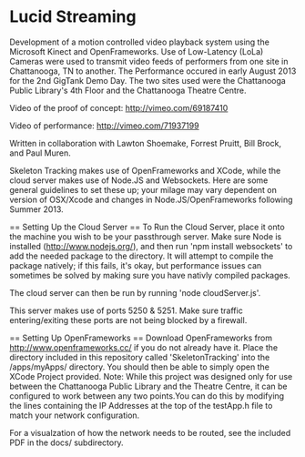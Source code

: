 Lucid Streaming
=========

Development of a motion controlled video playback system using the Microsoft Kinect and OpenFrameworks. Use of Low-Latency (LoLa) Cameras were used to transmit video feeds of performers from one site in Chattanooga, TN to another. The Performance occured in early August 2013 for the 2nd GigTank Demo Day. The two sites used were the Chattanooga Public Library's 4th Floor and the Chattanooga Theatre Centre.

Video of the proof of concept:
http://vimeo.com/69187410

Video of performance:
http://vimeo.com/71937199

Written in collaboration with Lawton Shoemake, Forrest Pruitt, Bill Brock, and Paul Muren.

Skeleton Tracking makes use of OpenFrameworks and XCode, while the cloud server makes use of Node.JS and Websockets. Here are some general guidelines to set these up; your milage may vary dependent on version of OSX/Xcode and changes in Node.JS/OpenFrameworks following Summer 2013.

== Setting Up the Cloud Server ==
To Run the Cloud Server, place it onto the machine you wish to be your passthrough server. Make sure Node is installed (http://www.nodejs.org/), and then run 'npm install websockets' to add the needed package to the directory. It will attempt to compile the package natively; if this fails, it's okay, but performance issues can sometimes be solved by making sure you have nativly compiled packages.

The cloud server can then be run by running 'node cloudServer.js'.

This server makes use of ports 5250 & 5251. Make sure traffic entering/exiting these ports are not being blocked by a firewall. 

== Setting Up OpenFrameworks ==
Download OpenFrameworks from http://www.openframeworks.cc/ if you do not already have it. Place the directory included in this repository called 'SkeletonTracking' into the <of-root>/apps/myApps/ directory.
You should then be able to simply open the XCode Project provided. 
Note: 
While this project was designed only for use between the Chattanooga Public Library and the Theatre Centre, it can be configured to work between any two points.You can do this by modifying the lines containing the IP Addresses at the top of the testApp.h file to match your network configuration.

For a visualzation of how the network needs to be routed, see the included PDF in the docs/ subdirectory.
